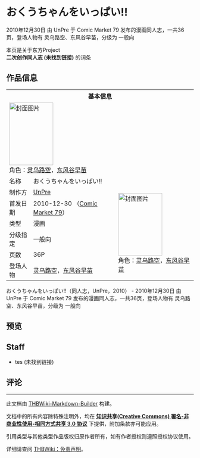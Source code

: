 # おくうちゃんをいっぱい!!

<!-- source html: G:\repos\THBWiki-Markdown-Builder\THBWikiMarkdown\Temp\main\d\da\ns0%3A%E3%81%8A%E3%81%8F%E3%81%86%E3%81%A1%E3%82%83%E3%82%93%E3%82%92%E3%81%84%E3%81%A3%E3%81%B1%E3%81%84%21%21.html -->

2010年12月30日 由 UnPre 于 Comic Market 79 发布的漫画同人志，一共36页，登场人物有 灵乌路空、东风谷早苗，分级为 一般向

本页是关于东方Project  
 **二次创作同人志 (未找到链接)** 的词条
## 作品信息

<table><tbody><tr><th colspan="3">基本信息</th></tr><tr><td class="cover-artwork-mobile" colspan="2"><a href="./文件-おくうちゃんをいっぱい!!封面.jpg.md" class="image" title="封面图片"><img alt="封面图片" src="https://upload.thwiki.cc/thumb/e/ed/%E3%81%8A%E3%81%8F%E3%81%86%E3%81%A1%E3%82%83%E3%82%93%E3%82%92%E3%81%84%E3%81%A3%E3%81%B1%E3%81%84%21%21%E5%B0%81%E9%9D%A2.jpg/118px-%E3%81%8A%E3%81%8F%E3%81%86%E3%81%A1%E3%82%83%E3%82%93%E3%82%92%E3%81%84%E3%81%A3%E3%81%B1%E3%81%84%21%21%E5%B0%81%E9%9D%A2.jpg" decoding="async" loading="lazy" width="118" height="168" srcset="https://upload.thwiki.cc/thumb/e/ed/%E3%81%8A%E3%81%8F%E3%81%86%E3%81%A1%E3%82%83%E3%82%93%E3%82%92%E3%81%84%E3%81%A3%E3%81%B1%E3%81%84%21%21%E5%B0%81%E9%9D%A2.jpg/177px-%E3%81%8A%E3%81%8F%E3%81%86%E3%81%A1%E3%82%83%E3%82%93%E3%82%92%E3%81%84%E3%81%A3%E3%81%B1%E3%81%84%21%21%E5%B0%81%E9%9D%A2.jpg 1.5x, https://upload.thwiki.cc/thumb/e/ed/%E3%81%8A%E3%81%8F%E3%81%86%E3%81%A1%E3%82%83%E3%82%93%E3%82%92%E3%81%84%E3%81%A3%E3%81%B1%E3%81%84%21%21%E5%B0%81%E9%9D%A2.jpg/236px-%E3%81%8A%E3%81%8F%E3%81%86%E3%81%A1%E3%82%83%E3%82%93%E3%82%92%E3%81%84%E3%81%A3%E3%81%B1%E3%81%84%21%21%E5%B0%81%E9%9D%A2.jpg 2x" data-file-width="270" data-file-height="384"></a><div class="cover-char">角色：<a href="./灵乌路空.md" title="灵乌路空">灵乌路空</a>，<a href="./东风谷早苗.md" title="东风谷早苗">东风谷早苗</a></div></td>
</tr><tr><td class="label">名称</td><td colspan="2"> おくうちゃんをいっぱい!! </td></tr><tr><td class="label">制作方</td><td><a href="./UnPre.md" title="UnPre">UnPre</a></td><td class="cover-artwork" rowspan="6" style="min-width:168px;"><a href="./文件-おくうちゃんをいっぱい!!封面.jpg.md" class="image" title="封面图片"><img alt="封面图片" src="https://upload.thwiki.cc/thumb/e/ed/%E3%81%8A%E3%81%8F%E3%81%86%E3%81%A1%E3%82%83%E3%82%93%E3%82%92%E3%81%84%E3%81%A3%E3%81%B1%E3%81%84%21%21%E5%B0%81%E9%9D%A2.jpg/118px-%E3%81%8A%E3%81%8F%E3%81%86%E3%81%A1%E3%82%83%E3%82%93%E3%82%92%E3%81%84%E3%81%A3%E3%81%B1%E3%81%84%21%21%E5%B0%81%E9%9D%A2.jpg" decoding="async" loading="lazy" width="118" height="168" srcset="https://upload.thwiki.cc/thumb/e/ed/%E3%81%8A%E3%81%8F%E3%81%86%E3%81%A1%E3%82%83%E3%82%93%E3%82%92%E3%81%84%E3%81%A3%E3%81%B1%E3%81%84%21%21%E5%B0%81%E9%9D%A2.jpg/177px-%E3%81%8A%E3%81%8F%E3%81%86%E3%81%A1%E3%82%83%E3%82%93%E3%82%92%E3%81%84%E3%81%A3%E3%81%B1%E3%81%84%21%21%E5%B0%81%E9%9D%A2.jpg 1.5x, https://upload.thwiki.cc/thumb/e/ed/%E3%81%8A%E3%81%8F%E3%81%86%E3%81%A1%E3%82%83%E3%82%93%E3%82%92%E3%81%84%E3%81%A3%E3%81%B1%E3%81%84%21%21%E5%B0%81%E9%9D%A2.jpg/236px-%E3%81%8A%E3%81%8F%E3%81%86%E3%81%A1%E3%82%83%E3%82%93%E3%82%92%E3%81%84%E3%81%A3%E3%81%B1%E3%81%84%21%21%E5%B0%81%E9%9D%A2.jpg 2x" data-file-width="270" data-file-height="384"></a><div class="cover-char">角色：<a href="./灵乌路空.md" title="灵乌路空">灵乌路空</a>，<a href="./东风谷早苗.md" title="东风谷早苗">东风谷早苗</a></div></td>
</tr><tr><td class="label">首发日期</td><td>2010-12-30&#160;（<a href="/展会作品列表?e=Comic+Market%2379">Comic Market 79</a>）</td></tr><tr><td class="label">类型</td><td>漫画</td></tr><tr><td class="label">分级指定</td><td>一般向</td></tr><tr><td class="label">页数</td><td>36P</td></tr><tr><td class="label">登场人物</td><td><a href="./灵乌路空.md" title="灵乌路空">灵乌路空</a>，<a href="./东风谷早苗.md" title="东风谷早苗">东风谷早苗</a></td></tr></tbody></table>

おくうちゃんをいっぱい!!（同人志，UnPre，2010） - 2010年12月30日 由 UnPre 于 Comic Market 79 发布的漫画同人志，一共36页，登场人物有 灵乌路空、东风谷早苗，分级为 一般向
## 预览
## Staff
- tes (未找到链接)

## 评论




---

此文档由 [THBWiki-Markdown-Builder](https://github.com/Delsin-Yu/THBWiki-Markdown-Builder) 构建。

文档中的所有内容除特殊注明外，均在 [**知识共享(Creative Commons) 署名-非商业性使用-相同方式共享 3.0 协议**](https://creativecommons.org/licenses/by-sa/3.0/deed.zh-hans) 下提供，附加条款亦可能应用。

引用类型与其他类型作品版权归原作者所有，如有作者授权则遵照授权协议使用。

详细请查阅 [THBWiki：免责声明](https://thbwiki.cc/THBWiki:%E5%85%8D%E8%B4%A3%E5%A3%B0%E6%98%8E)。

